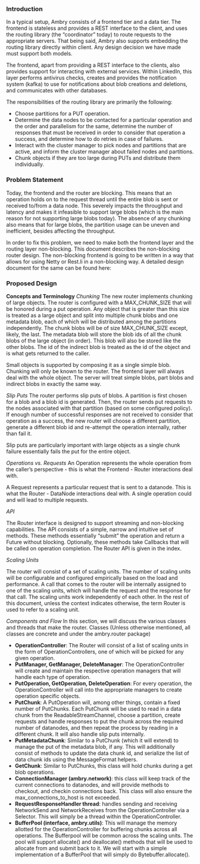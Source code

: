 ### Introduction
In a typical setup, Ambry consists of a frontend tier and a data tier. The frontend is stateless and provides a REST interface to the client, and uses the routing library (the “coordinator” today) to route requests to the appropriate servers. That being said, Ambry also supports embedding the routing library directly within client. Any design decision we have made must support both models.

The frontend, apart from providing a REST interface to the clients, also provides support for interacting with external services. Within LinkedIn, this layer performs antivirus checks, creates and provides the notification system (kafka) to use for notifications about blob creations and deletions, and communicates with other databases.

The responsibilities of the routing library are primarily the following:
* Choose partitions for a PUT operation.
* Determine the data nodes to be contacted for a particular operation and the order and parallelism for the same, determine the number of responses that must be received in order to consider that operation a success, and determine how to do retries in case of failures.
* Interact with the cluster manager to pick nodes and partitions that are active, and inform the cluster manager about failed nodes and partitions.
* Chunk objects if they are too large during PUTs and distribute them individually.

### Problem Statement
Today, the frontend and the router are blocking. This means that an operation holds on to the request thread until the entire blob is sent or received to/from a data node. This severely impacts the throughput and latency and makes it infeasible to support large blobs (which is the main reason for not supporting large blobs today). The absence of any chunking also means that for large blobs, the partition usage can be uneven and inefficient, besides affecting the throughput.

In order to fix this problem, we need to make both the frontend layer and the routing layer non-blocking. This document describes the non-blocking router design. The non-blocking frontend is going to be written in a way that allows for using Netty or Rest.li in a non-blocking way. A detailed design document for the same can be found here: 

### Proposed Design
**Concepts and Terminology**
_Chunking_
The new router implements chunking of large objects. The router is configured with a MAX_CHUNK_SIZE that will be honored during a put operation. Any object that is greater than this size is treated as a large object and split into multiple chunk blobs and one metadata blob, each of which will be distributed among the partitions independently. The chunk blobs will be of size MAX_CHUNK_SIZE except, likely, the last. The metadata blob will store the blob ids of all the chunk blobs of the large object (in order). This blob will also be stored like the other blobs. The id of the indirect blob is treated as the id of the object and is what gets returned to the caller.

Small objects is supported by composing it as a single simple blob.
Chunking will only be known to the router. The frontend layer will always deal with the whole object. The server will treat simple blobs, part blobs and indirect blobs in exactly the same way.

_Slip Puts_
The router performs slip puts of blobs. A partition is first chosen for a blob and a blob id is generated. Then, the router sends put requests to the nodes associated with that partition (based on some configured policy). If enough number of successful responses are not received to consider that operation as a success, the new router will choose a different partition, generate a different blob id and re-attempt the operation internally, rather than fail it.

Slip puts are particularly important with large objects as a single chunk failure essentially fails the put for the entire object.

_Operations vs. Requests_
An Operation represents the whole operation from the caller’s perspective - this is what the Frontend - Router interactions deal with.

A Request represents a particular request that is sent to a datanode. This is what the Router - DataNode interactions deal with. A single operation could and will lead to multiple requests.
 
_API_

The Router interface is designed to support streaming and non-blocking capabilities. The API consists of a simple, narrow and intuitive set of methods. These methods essentially “submit” the operation and return a Future without blocking. Optionally, these methods take Callbacks that will be called on operation completion. The Router API is given in the index.

_Scaling Units_

The router will consist of a set of scaling units. The number of scaling units will be configurable and configured empirically based on the load and performance. A call that comes to the router will be internally assigned to one of the scaling units, which will handle the request and the response for that call. The scaling units work independently of each other. In the rest of this document, unless the context indicates otherwise, the term Router is used to refer to a scaling unit.

_Components and Flow_
In this section, we will discuss the various classes and threads that make the router.
Classes
(Unless otherwise mentioned, all classes are concrete and under the ambry.router package)
* **OperationController**: The Router will consist of a list of scaling units in the form of OperationControllers, one of which will be picked for any given operation.
* **PutManager, GetManager, DeleteManager**: The OperationController will create and maintain the respective operation managers that will handle each type of operation.
* **PutOperation, GetOperation, DeleteOperation**: For every operation, the OperationController will call into the appropriate managers to create operation specific objects.
* **PutChunk**: A PutOperation will, among other things, contain a fixed number of PutChunks. Each PutChunk will be used to read in a data chunk from the ReadableStreamChannel, choose a partition, create requests and handle responses to put the chunk across the required number of datanodes, and then repeat the process by reading in a different chunk. It will also handle slip puts internally.
* **PutMetadataChunk**: Similar to a PutChunk (which it will extend) to manage the put of the metadata blob, if any. This will additionally consist of methods to update the data chunk id, and serialize the list of data chunk ids using the MessageFormat helpers.
* **GetChunk**: Similar to PutChunks, this class will hold chunks during a get blob operations.
* **ConnectionManager (ambry.network)**: this class will keep track of the current connections to datanodes, and will provide methods to checkout, and checkin connections back. This class will also ensure the max_connections_to_host is not exceeded.
* **RequestResponseHandler thread**: handles sending and receiving NetworkSend and NetworkReceives from the OperationController via a Selector. This will simply be a thread within the OperationController.
* **BufferPool (interface, ambry.utils)**: This will manage the memory allotted for the OperationController for buffering chunks across all operations. The Bufferpool will be common across the scaling units. The pool will support allocate() and deallocate() methods that will be used to allocate from and submit back to it. We will start with a simple implementation of a BufferPool that will simply do Bytebuffer.allocate().


